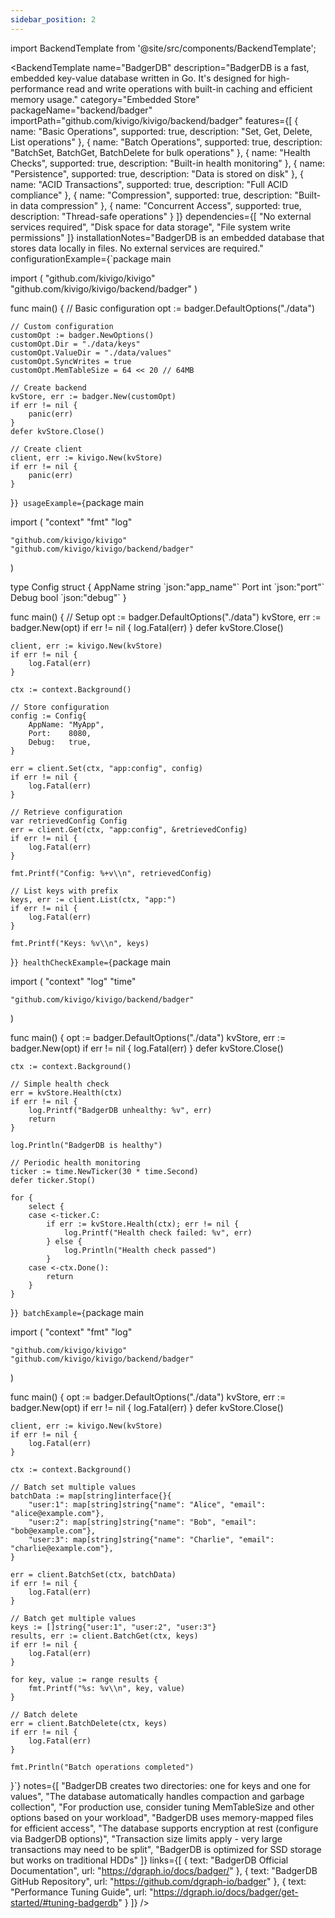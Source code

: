 ```yaml
---
sidebar_position: 2
---
```


import BackendTemplate from '@site/src/components/BackendTemplate';

<BackendTemplate
  name="BadgerDB"
  description="BadgerDB is a fast, embedded key-value database written in Go. It's designed for high-performance read and write operations with built-in caching and efficient memory usage."
  category="Embedded Store"
  packageName="backend/badger"
  importPath="github.com/kivigo/kivigo/backend/badger"
  features={[
    { name: "Basic Operations", supported: true, description: "Set, Get, Delete, List operations" },
    { name: "Batch Operations", supported: true, description: "BatchSet, BatchGet, BatchDelete for bulk operations" },
    { name: "Health Checks", supported: true, description: "Built-in health monitoring" },
    { name: "Persistence", supported: true, description: "Data is stored on disk" },
    { name: "ACID Transactions", supported: true, description: "Full ACID compliance" },
    { name: "Compression", supported: true, description: "Built-in data compression" },
    { name: "Concurrent Access", supported: true, description: "Thread-safe operations" }
  ]}
  dependencies={[
    "No external services required",
    "Disk space for data storage",
    "File system write permissions"
  ]}
  installationNotes="BadgerDB is an embedded database that stores data locally in files. No external services are required."
  configurationExample={`package main

import (
    "github.com/kivigo/kivigo"
    "github.com/kivigo/kivigo/backend/badger"
)

func main() {
    // Basic configuration
    opt := badger.DefaultOptions("./data")

    // Custom configuration
    customOpt := badger.NewOptions()
    customOpt.Dir = "./data/keys"
    customOpt.ValueDir = "./data/values"
    customOpt.SyncWrites = true
    customOpt.MemTableSize = 64 << 20 // 64MB
    
    // Create backend
    kvStore, err := badger.New(customOpt)
    if err != nil {
        panic(err)
    }
    defer kvStore.Close()
    
    // Create client
    client, err := kivigo.New(kvStore)
    if err != nil {
        panic(err)
    }
}`}
  usageExample={`package main

import (
    "context"
    "fmt"
    "log"

    "github.com/kivigo/kivigo"
    "github.com/kivigo/kivigo/backend/badger"
)

type Config struct {
    AppName string \`json:"app_name"\`
    Port    int    \`json:"port"\`
    Debug   bool   \`json:"debug"\`
}

func main() {
    // Setup
    opt := badger.DefaultOptions("./data")
    kvStore, err := badger.New(opt)
    if err != nil {
        log.Fatal(err)
    }
    defer kvStore.Close()

    client, err := kivigo.New(kvStore)
    if err != nil {
        log.Fatal(err)
    }
    
    ctx := context.Background()
    
    // Store configuration
    config := Config{
        AppName: "MyApp",
        Port:    8080,
        Debug:   true,
    }
    
    err = client.Set(ctx, "app:config", config)
    if err != nil {
        log.Fatal(err)
    }
    
    // Retrieve configuration
    var retrievedConfig Config
    err = client.Get(ctx, "app:config", &retrievedConfig)
    if err != nil {
        log.Fatal(err)
    }
    
    fmt.Printf("Config: %+v\\n", retrievedConfig)
    
    // List keys with prefix
    keys, err := client.List(ctx, "app:")
    if err != nil {
        log.Fatal(err)
    }
    
    fmt.Printf("Keys: %v\\n", keys)
}`}
  healthCheckExample={`package main

import (
    "context"
    "log"
    "time"

    "github.com/kivigo/kivigo/backend/badger"
)

func main() {
    opt := badger.DefaultOptions("./data")
    kvStore, err := badger.New(opt)
    if err != nil {
        log.Fatal(err)
    }
    defer kvStore.Close()

    ctx := context.Background()
    
    // Simple health check
    err = kvStore.Health(ctx)
    if err != nil {
        log.Printf("BadgerDB unhealthy: %v", err)
        return
    }
    
    log.Println("BadgerDB is healthy")
    
    // Periodic health monitoring
    ticker := time.NewTicker(30 * time.Second)
    defer ticker.Stop()
    
    for {
        select {
        case <-ticker.C:
            if err := kvStore.Health(ctx); err != nil {
                log.Printf("Health check failed: %v", err)
            } else {
                log.Println("Health check passed")
            }
        case <-ctx.Done():
            return
        }
    }
}`}
  batchExample={`package main

import (
    "context"
    "fmt"
    "log"

    "github.com/kivigo/kivigo"
    "github.com/kivigo/kivigo/backend/badger"
)

func main() {
    opt := badger.DefaultOptions("./data")
    kvStore, err := badger.New(opt)
    if err != nil {
        log.Fatal(err)
    }
    defer kvStore.Close()

    client, err := kivigo.New(kvStore)
    if err != nil {
        log.Fatal(err)
    }
    
    ctx := context.Background()
    
    // Batch set multiple values
    batchData := map[string]interface{}{
        "user:1": map[string]string{"name": "Alice", "email": "alice@example.com"},
        "user:2": map[string]string{"name": "Bob", "email": "bob@example.com"},
        "user:3": map[string]string{"name": "Charlie", "email": "charlie@example.com"},
    }
    
    err = client.BatchSet(ctx, batchData)
    if err != nil {
        log.Fatal(err)
    }
    
    // Batch get multiple values
    keys := []string{"user:1", "user:2", "user:3"}
    results, err := client.BatchGet(ctx, keys)
    if err != nil {
        log.Fatal(err)
    }
    
    for key, value := range results {
        fmt.Printf("%s: %v\\n", key, value)
    }
    
    // Batch delete
    err = client.BatchDelete(ctx, keys)
    if err != nil {
        log.Fatal(err)
    }
    
    fmt.Println("Batch operations completed")
}`}
  notes={[
    "BadgerDB creates two directories: one for keys and one for values",
    "The database automatically handles compaction and garbage collection",
    "For production use, consider tuning MemTableSize and other options based on your workload",
    "BadgerDB uses memory-mapped files for efficient access",
    "The database supports encryption at rest (configure via BadgerDB options)",
    "Transaction size limits apply - very large transactions may need to be split",
    "BadgerDB is optimized for SSD storage but works on traditional HDDs"
  ]}
  links={[
    { text: "BadgerDB Official Documentation", url: "https://dgraph.io/docs/badger/" },
    { text: "BadgerDB GitHub Repository", url: "https://github.com/dgraph-io/badger" },
    { text: "Performance Tuning Guide", url: "https://dgraph.io/docs/badger/get-started/#tuning-badgerdb" }
  ]}
/>
